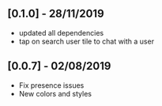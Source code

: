 ## [0.1.0] - 28/11/2019

- updated all dependencies
- tap on search user tile to chat with a user

## [0.0.7] - 02/08/2019

- Fix presence issues
- New colors and styles
